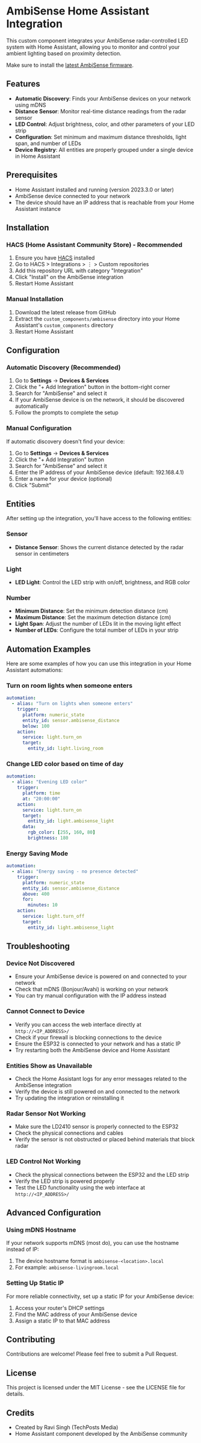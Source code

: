 # AmbiSense Home Assistant Integration

This custom component integrates your AmbiSense radar-controlled LED system with Home Assistant, allowing you to monitor and control your ambient lighting based on proximity detection.

Make sure to install the [latest AmbiSense firmware](https://github.com/Techposts/AmbiSense/blob/main/README.md).

## Features

- **Automatic Discovery**: Finds your AmbiSense devices on your network using mDNS
- **Distance Sensor**: Monitor real-time distance readings from the radar sensor
- **LED Control**: Adjust brightness, color, and other parameters of your LED strip
- **Configuration**: Set minimum and maximum distance thresholds, light span, and number of LEDs
- **Device Registry**: All entities are properly grouped under a single device in Home Assistant

## Prerequisites

- Home Assistant installed and running (version 2023.3.0 or later)
- AmbiSense device connected to your network
- The device should have an IP address that is reachable from your Home Assistant instance

## Installation

### HACS (Home Assistant Community Store) - Recommended

1. Ensure you have [HACS](https://hacs.xyz/) installed
2. Go to HACS > Integrations > ⋮ > Custom repositories
3. Add this repository URL with category "Integration"
4. Click "Install" on the AmbiSense integration
5. Restart Home Assistant

### Manual Installation

1. Download the latest release from GitHub
2. Extract the `custom_components/ambisense` directory into your Home Assistant's `custom_components` directory
3. Restart Home Assistant

## Configuration

### Automatic Discovery (Recommended)

1. Go to **Settings** → **Devices & Services**
2. Click the "+ Add Integration" button in the bottom-right corner
3. Search for "AmbiSense" and select it
4. If your AmbiSense device is on the network, it should be discovered automatically
5. Follow the prompts to complete the setup

### Manual Configuration

If automatic discovery doesn't find your device:

1. Go to **Settings** → **Devices & Services**
2. Click the "+ Add Integration" button
3. Search for "AmbiSense" and select it
4. Enter the IP address of your AmbiSense device (default: 192.168.4.1)
5. Enter a name for your device (optional)
6. Click "Submit"

## Entities

After setting up the integration, you'll have access to the following entities:

### Sensor
- **Distance Sensor**: Shows the current distance detected by the radar sensor in centimeters

### Light
- **LED Light**: Control the LED strip with on/off, brightness, and RGB color

### Number
- **Minimum Distance**: Set the minimum detection distance (cm)
- **Maximum Distance**: Set the maximum detection distance (cm)
- **Light Span**: Adjust the number of LEDs lit in the moving light effect
- **Number of LEDs**: Configure the total number of LEDs in your strip

## Automation Examples

Here are some examples of how you can use this integration in your Home Assistant automations:

### Turn on room lights when someone enters

```yaml
automation:
  - alias: "Turn on lights when someone enters"
    trigger:
      platform: numeric_state
      entity_id: sensor.ambisense_distance
      below: 100
    action:
      service: light.turn_on
      target:
        entity_id: light.living_room
```

### Change LED color based on time of day

```yaml
automation:
  - alias: "Evening LED color"
    trigger:
      platform: time
      at: "20:00:00"
    action:
      service: light.turn_on
      target:
        entity_id: light.ambisense_light
      data:
        rgb_color: [255, 160, 80]
        brightness: 180
```

### Energy Saving Mode

```yaml
automation:
  - alias: "Energy saving - no presence detected"
    trigger:
      platform: numeric_state
      entity_id: sensor.ambisense_distance
      above: 400
      for: 
        minutes: 10
    action:
      service: light.turn_off
      target:
        entity_id: light.ambisense_light
```

## Troubleshooting

### Device Not Discovered

- Ensure your AmbiSense device is powered on and connected to your network
- Check that mDNS (Bonjour/Avahi) is working on your network
- You can try manual configuration with the IP address instead

### Cannot Connect to Device

- Verify you can access the web interface directly at `http://<IP_ADDRESS>/`
- Check if your firewall is blocking connections to the device
- Ensure the ESP32 is connected to your network and has a static IP
- Try restarting both the AmbiSense device and Home Assistant

### Entities Show as Unavailable

- Check the Home Assistant logs for any error messages related to the AmbiSense integration
- Verify the device is still powered on and connected to the network
- Try updating the integration or reinstalling it

### Radar Sensor Not Working

- Make sure the LD2410 sensor is properly connected to the ESP32
- Check the physical connections and cables
- Verify the sensor is not obstructed or placed behind materials that block radar

### LED Control Not Working

- Check the physical connections between the ESP32 and the LED strip
- Verify the LED strip is powered properly
- Test the LED functionality using the web interface at `http://<IP_ADDRESS>/`

## Advanced Configuration

### Using mDNS Hostname

If your network supports mDNS (most do), you can use the hostname instead of IP:

1. The device hostname format is `ambisense-<location>.local`
2. For example: `ambisense-livingroom.local`

### Setting Up Static IP

For more reliable connectivity, set up a static IP for your AmbiSense device:

1. Access your router's DHCP settings
2. Find the MAC address of your AmbiSense device 
3. Assign a static IP to that MAC address

## Contributing

Contributions are welcome! Please feel free to submit a Pull Request.

## License

This project is licensed under the MIT License - see the LICENSE file for details.

## Credits

- Created by Ravi Singh (TechPosts Media)
- Home Assistant component developed by the AmbiSense community
